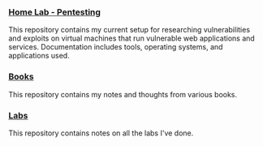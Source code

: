 ### [Home Lab - Pentesting](https://github.com/Apl223/Home-Lab/)
This repository contains my current setup for researching vulnerabilities and exploits on virtual machines that run vulnerable web applications and services. Documentation includes tools, operating systems, and applications used.

### [Books](https://apl223.github.io/Portfolio/Cybersecurity/Books/)
This repository contains my notes and thoughts from various books.

### [Labs](https://apl223.github.io/Portfolio/Cybersecurity/Labs/)
This repository contains notes on all the labs I've done.
